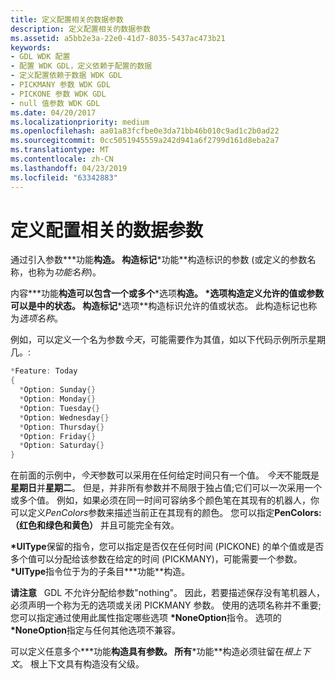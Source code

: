 ```yaml
---
title: 定义配置相关的数据参数
description: 定义配置相关的数据参数
ms.assetid: a5bb2e3a-22e0-41d7-8035-5437ac473b21
keywords:
- GDL WDK 配置
- 配置 WDK GDL，定义依赖于配置的数据
- 定义配置依赖于数据 WDK GDL
- PICKMANY 参数 WDK GDL
- PICKONE 参数 WDK GDL
- null 值参数 WDK GDL
ms.date: 04/20/2017
ms.localizationpriority: medium
ms.openlocfilehash: aa01a83fcfbe0e3da71bb46b010c9ad1c2b0ad22
ms.sourcegitcommit: 0cc5051945559a242d941a6f2799d161d8eba2a7
ms.translationtype: MT
ms.contentlocale: zh-CN
ms.lasthandoff: 04/23/2019
ms.locfileid: "63342883"
---
```

# <a name="defining-the-configuration-dependent-data-parameters"></a>定义配置相关的数据参数


通过引入参数**\*功能**构造。 构造标记**\*功能**构造标识的参数 (或定义的参数名称，也称为*功能名称*)。

内容**\*功能**构造可以包含一个或多个**\*选项**构造。 **\*选项**构造定义允许的值或参数可以是中的状态。 构造标记**\*选项**构造标识允许的值或状态。 此构造标记也称为*选项名称*。

例如，可以定义一个名为参数*今天*，可能需要作为其值，如以下代码示例所示星期几。:

```cpp
*Feature: Today
{
  *Option: Sunday{}
  *Option: Monday{}
  *Option: Tuesday{}
  *Option: Wednesday{}
  *Option: Thursday{}
  *Option: Friday{}
  *Option: Saturday{}
}
```

在前面的示例中，*今天*参数可以采用在任何给定时间只有一个值。 *今天*不能既是**星期日**并**星期二**。 但是，并非所有参数并不局限于独占值;它们可以一次采用一个或多个值。 例如，如果必须在同一时间可容纳多个颜色笔在其现有的机器人，你可以定义*PenColors*参数来描述当前正在其现有的颜色。 您可以指定**PenColors:（红色和绿色和黄色）** 并且可能完全有效。

 **\*UIType**保留的指令，您可以指定是否仅在任何时间 (PICKONE) 的单个值或是否多个值可以分配给该参数在给定的时间 (PICKMANY)，可能需要一个参数。  **\*UIType**指令位于为的子条目**\*功能**构造。

**请注意**   GDL 不允许分配给参数"nothing"。 因此，若要描述保存没有笔机器人，必须声明一个称为无的选项或关闭 PICKMANY 参数。 使用的选项名称并不重要;您可以指定通过使用此属性指定哪些选项 **\*NoneOption**指令。 选项的 **\*NoneOption**指定与任何其他选项不兼容。

 

可以定义任意多个**\*功能**构造具有参数。 所有**\*功能**构造必须驻留在*根上下文*。 根上下文具有构造没有父级。

 

 




